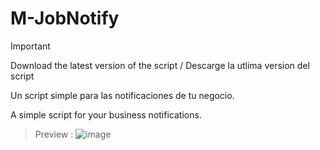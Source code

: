 # M-JobNotify

> [!IMPORTANT]
Download the latest version of the script / Descarge la utlima version del script

Un script simple para las notificaciones de tu negocio.

A simple script for your business notifications.


> Preview : ![image](https://github.com/M-DEVELOPMENT23/M-JobNotify/assets/69606982/dbd1d082-ab4a-433a-a515-d3176ca58863)

